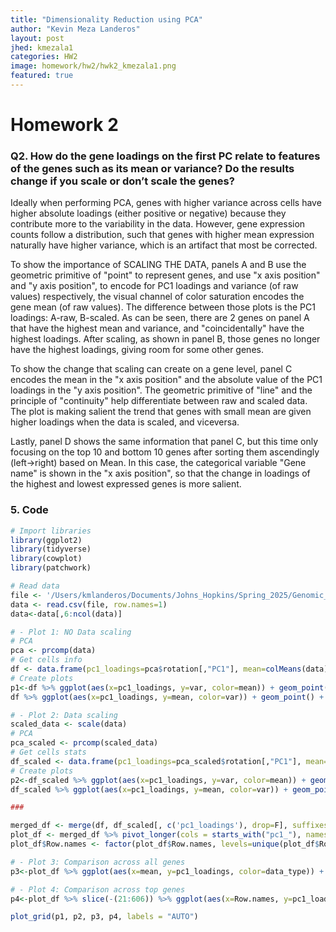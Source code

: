 ```yaml
---
title: "Dimensionality Reduction using PCA"
author: "Kevin Meza Landeros"
layout: post
jhed: kmezala1
categories: HW2
image: homework/hw2/hwk2_kmezala1.png
featured: true
---
```


# Homework 2  

### Q2. How do the gene loadings on the first PC relate to features of the genes such as its mean or variance? Do the results change if you scale or don’t scale the genes?  

Ideally when performing PCA, genes with higher variance across cells have higher absolute loadings (either positive or negative) because they contribute more to the variability in the data. However, gene expression counts follow a distribution, such that genes with higher mean expression naturally have higher variance, which is an artifact that most be corrected.

To show the importance of SCALING THE DATA, panels A and B use the geometric primitive of "point" to represent genes, and use "x axis position" and "y axis position", to encode for PC1 loadings and variance (of raw values) respectively, the visual channel of color saturation encodes the gene mean (of raw values). The difference between those plots is the PC1 loadings: A-raw, B-scaled. As can be seen, there are 2 genes on panel A that have the highest mean and variance, and "coincidentally" have the highest loadings. After scaling, as shown in panel B, those genes no longer have the highest loadings, giving room for some other genes.

To show the change that scaling can create on a gene level, panel C encodes the mean in the "x axis position" and the absolute value of the PC1 loadings in the "y axis position". The geometric primitive of "line" and the principle of "continuity" help  differentiate between raw and scaled data. The plot is making salient the trend that genes with small mean are given higher loadings when the data is scaled, and viceversa. 

Lastly, panel D shows the same information that panel C, but this time only focusing on the top 10 and bottom 10 genes after sorting them ascendingly (left->right) based on Mean. In this case, the categorical variable "Gene name" is shown in the "x axis position", so that the change in loadings of the highest and lowest expressed genes is more salient.

### 5. Code 
```r
# Import libraries
library(ggplot2)
library(tidyverse)
library(cowplot)
library(patchwork)

# Read data
file <- '/Users/kmlanderos/Documents/Johns_Hopkins/Spring_2025/Genomic_Data_Visualization/genomic-data-visualization-2025/data/pikachu.csv.gz'
data <- read.csv(file, row.names=1)
data<-data[,6:ncol(data)]

# - Plot 1: NO Data scaling
# PCA
pca <- prcomp(data)
# Get cells info
df <- data.frame(pc1_loadings=pca$rotation[,"PC1"], mean=colMeans(data), var=sapply(data, var))
# Create plots
p1<-df %>% ggplot(aes(x=pc1_loadings, y=var, color=mean)) + geom_point() + labs(x="PC1 Gene loadings", y="Gene Variance", title="PC1 gene loadings relationship to gene variance/mean")
df %>% ggplot(aes(x=pc1_loadings, y=mean, color=var)) + geom_point() + labs(x="PC1 Gene loadings", y="Gene Mean", title="PC1 gene loadings vs gene variance/mean")

# - Plot 2: Data scaling
scaled_data <- scale(data)
# PCA
pca_scaled <- prcomp(scaled_data)
# Get cells stats
df_scaled <- data.frame(pc1_loadings=pca_scaled$rotation[,"PC1"], mean=colMeans(data), var=sapply(data, var))
# Create plots
p2<-df_scaled %>% ggplot(aes(x=pc1_loadings, y=var, color=mean)) + geom_point() + labs(x="PC1 Gene loadings", y="Gene Variance", title="PC1 gene loadings relationship to gene variance/mean (scaled)")
df_scaled %>% ggplot(aes(x=pc1_loadings, y=mean, color=var)) + geom_point() + labs(x="PC1 Gene loadings", y="Gene Mean", title="PC1 gene loadings vs gene variance/mean")

### 

merged_df <- merge(df, df_scaled[, c('pc1_loadings'), drop=F], suffixes=c('','_scaled'), by=0)  %>% mutate(pc1_loadings = abs(pc1_loadings), pc1_loadings_scaled = abs(pc1_loadings_scaled))
plot_df <- merged_df %>% pivot_longer(cols = starts_with("pc1_"), names_to = "data_type", values_to = "pc1_loadings") %>% arrange(mean)
plot_df$Row.names <- factor(plot_df$Row.names, levels=unique(plot_df$Row.names))

# - Plot 3: Comparison across all genes
p3<-plot_df %>% ggplot(aes(x=mean, y=pc1_loadings, color=data_type)) + geom_line() + labs(title="Loadings comparison before and after scaling", x="Mean", y="abs(PC1 loadings)") + scale_color_manual(values = c("pc1_loadings" ="gray80", "pc1_loadings_scaled" = "dodgerblue4"), name = "Data", labels = c("Raw", "Scaled")) + theme_minimal() 

# - Plot 4: Comparison across top genes
p4<-plot_df %>% slice(-(21:606)) %>% ggplot(aes(x=Row.names, y=pc1_loadings, fill=data_type)) + geom_bar(position = "dodge", stat = "identity", color='black') + labs(title="Loadings comparison before and after scaling", x="Genes", y="abs(PC1 loadings)") + scale_fill_manual(values = c("pc1_loadings" ="gray80", "pc1_loadings_scaled" = "dodgerblue4"), name = "Data", labels = c("Raw", "Scaled")) + theme_minimal() + theme(axis.text.x = element_text(angle = 45, vjust = 0.5, hjust=0.3))

plot_grid(p1, p2, p3, p4, labels = "AUTO")

```

